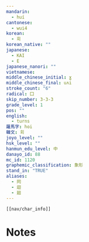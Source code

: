 ```yaml
---
mandarin:
  - huí
cantonese:
  - wui4
korean:
  - 회
korean_native: ""
japanese:
  - KAI
  - E
japanese_nanori: ""
vietnamese:
middle_chinese_initial: ɣ
middle_chinese_final: uʌi
stroke_count: "6"
radical: 囗
skip_number: 3-3-3
grade_level: 1
pos: ""
english:
  - turns
羅馬字: hoi
韓文: 회
joyo_level: ""
hsk_level: ""
hanmun_edu_level: 中
danayo_id: 88
mc_id: 1120
graphemic_classification: 象形
stand_in: "TRUE"
aliases:
  - 囘
  - 迴
  - 廻
---
```

```meta-bind-embed
[[nav/char_info]]
```

# Notes
